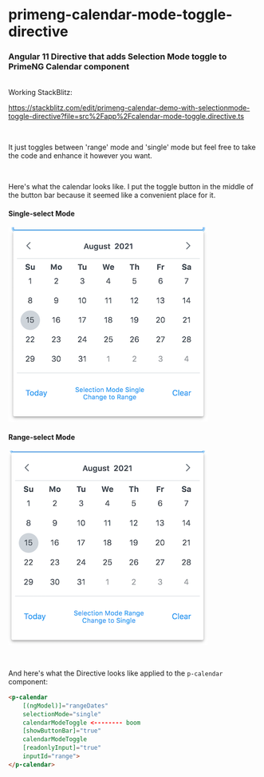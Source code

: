 # primeng-calendar-mode-toggle-directive
### Angular 11 Directive that adds Selection Mode toggle to PrimeNG Calendar component

<br>
Working StackBlitz:

https://stackblitz.com/edit/primeng-calendar-demo-with-selectionmode-toggle-directive?file=src%2Fapp%2Fcalendar-mode-toggle.directive.ts

<br>

It just toggles between 'range' mode and 'single' mode but feel free to take the code and enhance it however you want.

<br>

Here's what the calendar looks like. I put the toggle button in the middle of the button bar because it seemed like a convenient place for it.

#### Single-select Mode

![Calendar in Single-select Mode](/images/mode-single.png?raw=true)

#### Range-select Mode

![Calendar in Range-select Mode](/images/mode-range.png?raw=true)

<br>

And here's what the Directive looks like applied to the `p-calendar` component:

```html
<p-calendar 
    [(ngModel)]="rangeDates"
    selectionMode="single"
    calendarModeToggle <-------- boom
    [showButtonBar]="true"
    calendarModeToggle
    [readonlyInput]="true"
    inputId="range">
</p-calendar>
```
